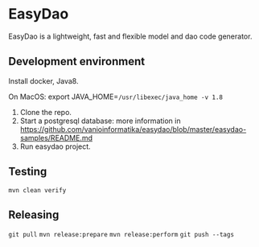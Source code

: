 # EasyDao

EasyDao is a lightweight, fast and flexible model and dao code generator.

## Development environment

Install docker, Java8.

On MacOS: export JAVA_HOME=`/usr/libexec/java_home -v 1.8`

1. Clone the repo.
2. Start a postgresql database: more information in https://github.com/vanioinformatika/easydao/blob/master/easydao-samples/README.md
3. Run easydao project.

## Testing

`mvn clean verify`

## Releasing

`git pull`
`mvn release:prepare`
`mvn release:perform`
`git push --tags`
